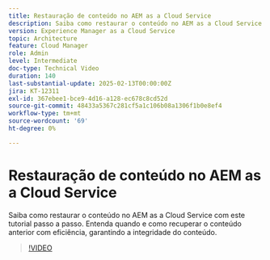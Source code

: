 ```yaml
---
title: Restauração de conteúdo no AEM as a Cloud Service
description: Saiba como restaurar o conteúdo no AEM as a Cloud Service com este vídeo. Entenda quando e como recuperar o conteúdo anterior com eficiência, garantindo a integridade do conteúdo.
version: Experience Manager as a Cloud Service
topic: Architecture
feature: Cloud Manager
role: Admin
level: Intermediate
doc-type: Technical Video
duration: 140
last-substantial-update: 2025-02-13T00:00:00Z
jira: KT-12311
exl-id: 367ebee1-bce9-4d16-a128-ec678c8cd52d
source-git-commit: 48433a5367c281cf5a1c106b08a1306f1b0e8ef4
workflow-type: tm+mt
source-wordcount: '69'
ht-degree: 0%

---
```


# Restauração de conteúdo no AEM as a Cloud Service

Saiba como restaurar o conteúdo no AEM as a Cloud Service com este tutorial passo a passo. Entenda quando e como recuperar o conteúdo anterior com eficiência, garantindo a integridade do conteúdo.

>[!VIDEO](https://video.tv.adobe.com/v/3416149/?learn=on&enablevpops)
